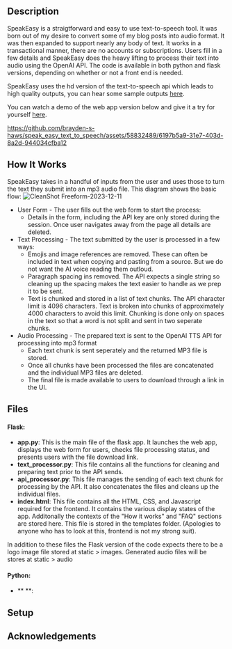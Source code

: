 ## Description
SpeakEasy is a straigtforward and easy to use text-to-speech tool. It was born out of my desire to convert some of my blog posts into audio format. It was then expanded to support nearly any body of text. It works in a transactional manner, there are no accounts or subscriptions. Users fill in a few details and SpeakEasy does the heavy lifting to process their text into audio using the OpenAI API. The code is available in both python and flask versions, depending on whether or not a front end is needed. 

SpeakEasy uses the hd version of the text-to-speech api which leads to high quality outputs, you can hear some sample outputs [here](https://haws.notion.site/Audio-Blog-Posts-26d29fb160d1421cb7bf4bf252589347).

You can watch a demo of the web app version below and give it a try for yourself [here](https://speak-easy.replit.app).

https://github.com/brayden-s-haws/speak_easy_text_to_speech/assets/58832489/6197b5a9-31e7-403d-8a2d-944034cfba12

## How It Works
SpeakEasy takes in a handful of inputs from the user and uses those to turn the text they submit into an mp3 audio file. This diagram shows the basic flow:
![CleanShot Freeform-2023-12-11](https://github.com/brayden-s-haws/speak_easy_text_to_speech/assets/58832489/6ecb436d-03ce-4689-ba3c-54cde170f403)

- User Form - The user fills out the web form to start the process:
  - Details in the form, including the API key are only stored during the session. Once user navigates away from the page all details are deleted.
- Text Processing - The text submitted by the user is processed in a few ways:
  - Emojis and image references are removed. These can often be included in text when copying and pasting from a source. But we do not want the AI voice reading them outloud.
  - Paragraph spacing ins removed. The API expects a single string so cleaning up the spacing makes the text easier to handle as we prep it to be sent.
  - Text is chunked and stored in a list of text chunks. The API character limit is 4096 characters. Text is broken into chunks of approximately 4000 characters to avoid this limit. Chunking is done only on spaces in the text so that a word is not split and sent in two seperate chunks.
- Audio Processing - The prepared text is sent to the OpenAI TTS API for processing into mp3 format
  - Each text chunk is sent seperately and the returned MP3 file is stored.
  - Once all chunks have been processed the files are concatenated and the individual MP3 files are deleted.
  - The final file is made available to users to download through a link in the UI.

## Files

#### Flask:

- **app.py**: This is the main file of the flask app. It launches the web app, displays the web form for users, checks file processing status, and presents users with the file download link.
- **text_processor.py**: This file contains all the functions for cleaning and preparing text prior to the API sends.
- **api_processor.py**: This file manages the sending of each text chunk for processing by the API. It also concatenates the files and cleans up the individual files.
- **index.html**: This file contains all the HTML, CSS, and Javascript required for the frontend. It contains the various display states of the app. Additonally the contexts of the "How it works" and "FAQ" sections are stored here. This file is stored in the templates folder. (Apologies to anyone who has to look at this, frontend is not my strong suit).

In addition to these files the Flask version of the code expects there to be a logo image file stored at static > images. Generated audio files will be stores at static > audio

#### Python:
- ** **:

## Setup


## Acknowledgements
